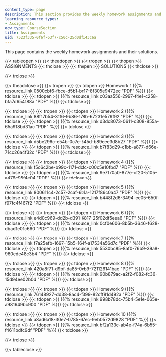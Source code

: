 ```yaml
---
content_type: page
description: This section provides the weekly homework assignments and their solutions.
learning_resource_types:
- Assignments
ocw_type: CourseSection
title: Assignments
uid: 7523f335-0f6f-63f7-c50c-25d0df143c6a
---
```


This page contains the weekly homework assignments and their solutions.

{{< tableopen >}}
{{< theadopen >}}
{{< tropen >}}
{{< thopen >}}
ASSIGNMENTS
{{< thclose >}}
{{< thopen >}}
SOLUTIONS
{{< thclose >}}

{{< trclose >}}

{{< theadclose >}}
{{< tropen >}}
{{< tdopen >}}
Homework 1 ({{% resource_link 0500cbf6-fbce-d5b1-bc17-8f305e9472ec "PDF" %}})
{{< tdclose >}}
{{< tdopen >}}
({{% resource_link c03aa556-2997-f4e1-c258-bfa7d654188a "PDF" %}})
{{< tdclose >}}

{{< trclose >}}
{{< tropen >}}
{{< tdopen >}}
Homework 2 ({{% resource_link 88f17b54-31f6-9b86-178b-67231e579f92 "PDF" %}})
{{< tdclose >}}
{{< tdopen >}}
({{% resource_link d3dc8073-0611-c308-855a-65a918bd31ac "PDF" %}})
{{< tdclose >}}

{{< trclose >}}
{{< tropen >}}
{{< tdopen >}}
Homework 3 ({{% resource_link d5be296c-e54b-0c7e-545d-b89eee3d8b27 "PDF" %}})
{{< tdclose >}}
{{< tdopen >}}
({{% resource_link b7f83d29-c1bb-a877-d66e-71cc26a4f32c "PDF" %}})
{{< tdclose >}}

{{< trclose >}}
{{< tropen >}}
{{< tdopen >}}
Homework 4 ({{% resource_link f5c6c2be-b99c-1171-dcfc-c00c5e10fbd7 "PDF" %}})
{{< tdclose >}}
{{< tdopen >}}
({{% resource_link 9e7170a0-877e-cf20-5105-a476c95f4e04 "PDF" %}})
{{< tdclose >}}

{{< trclose >}}
{{< tropen >}}
{{< tdopen >}}
Homework 5 ({{% resource_link 800611c4-2c57-2caf-6b1a-1217f86c0a47 "PDF" %}})
{{< tdclose >}}
{{< tdopen >}}
({{% resource_link b448f2d6-3494-ee05-650f-f97fc4f467f2 "PDF" %}})
{{< tdclose >}}

{{< trclose >}}
{{< tropen >}}
{{< tdopen >}}
Homework 6 ({{% resource_link e4d0c969-dd2b-d391-6817-25f02df5eea6 "PDF" %}})
{{< tdclose >}}
{{< tdopen >}}
({{% resource_link 0cf0e606-8b5b-3646-f628-dbad1e01c660 "PDF" %}})
{{< tdclose >}}

{{< trclose >}}
{{< tropen >}}
{{< tdopen >}}
Homework 7 ({{% resource_link f7a25efb-1697-15b5-164f-a17534a56d7c "PDF" %}})
{{< tdclose >}}
{{< tdopen >}}
({{% resource_link 5530bc85-8af0-76b9-39a8-960ede48c3b4 "PDF" %}})
{{< tdclose >}}

{{< trclose >}}
{{< tropen >}}
{{< tdopen >}}
Homework 8 ({{% resource_link 420a8f71-d9bf-da85-0eb9-721126141bac "PDF" %}})
{{< tdclose >}}
{{< tdopen >}}
({{% resource_link 90b879ac-a2f2-f082-fc36-15d94ee02b0d "PDF" %}})
{{< tdclose >}}

{{< trclose >}}
{{< tropen >}}
{{< tdopen >}}
Homework 9 ({{% resource_link 76148927-dd38-8ac4-f399-82cff81d492a "PDF" %}})
{{< tdclose >}}
{{< tdopen >}}
({{% resource_link 998b78dc-75b4-5e1e-065e-a981649bc900 "PDF" %}})
{{< tdclose >}}

{{< trclose >}}
{{< tropen >}}
{{< tdopen >}}
Homework 10 ({{% resource_link a8ad6a18-30e7-0785-67ec-9eb0572d9828 "PDF" %}})
{{< tdclose >}}
{{< tdopen >}}
({{% resource_link bf2a133c-ab4e-f74a-6b55-f4611bdfc9df "PDF" %}})
{{< tdclose >}}

{{< trclose >}}

{{< tableclose >}}
